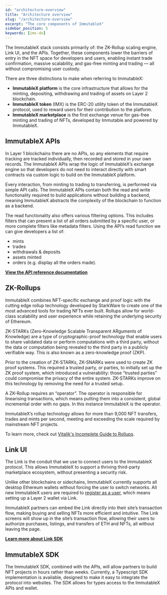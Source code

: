 ```yaml
---
id: "architecture-overview"
title: "Architecture overview"
slug: "/architecture-overview"
excerpt: "The core components of ImmutableX"
sidebar_position: 5
keywords: [imx-dx]
---
```

The ImmutableX stack consists primarily of: the ZK-Rollup scaling engine, Link UI, and the APIs. Together, these components lower the barriers of entry in the NFT space for developers and users, enabling instant trade confirmation, massive scalability, and gas-free minting and trading — all without compromising user custody.

There are three distinctions to make when referring to ImmutableX: 
- **ImmutableX platform** is the core infrastructure that allows for the minting, depositing, withdrawing and trading of assets on Layer 2 blockchain.
- **ImmutableX token** (IMX) is the ERC-20 utility token of the ImmutableX protocol, used to reward users for their contribution to the platform. 
- **ImmutableX marketplace** is the first exchange venue for gas-free minting and trading of NFTs, developed by Immutable and powered by ImmutableX.

## ImmutableX APIs 
In Layer 1 blockchains there are no APIs, so any elements that require tracking are tracked individually, then recorded and stored in your own records. The ImmutableX APIs wrap the logic of ImmutableX’s exchange engine so that developers do not need to interact directly with smart contracts via custom logic to build on the ImmutableX platform.

Every interaction, from minting to trading to transferring, is performed via simple API calls. The ImmutableX APIs contain both the read and write functionality required to build applications without building a backend, meaning ImmutableX abstracts the complexity of the blockchain to function as a backend. 

The read functionality also offers various filtering options. This includes filters that can present a list of all orders submitted by a specific user, or more complete filters like metadata filters. Using the API’s read function we can give developers a list of:

- mints
- trades
- withdrawals & deposits
- assets minted
- orders (e.g. display all the orders made).

**[View the API reference documentation](/reference)**

## ZK-Rollups
ImmutableX combines NFT-specific exchange and proof logic with the cutting edge rollup technology developed by StarkWare to create one of the most advanced tools for trading NFTs ever built. Rollups allow for world-class scalability and user experience while retaining the underlying security of Ethereum.

ZK-STARKs (Zero-Knowledge Scalable Transparent ARguments of Knowledge) are a type of cryptographic-proof technology that enable users to share validated data or perform computations with a third party, without the data or computation being revealed to the third party in a publicly verifiable way. This is also known as a zero-knowledge proof (ZKP). 

Prior to the creation of ZK-STARKs, ZK-SNARKs were used to create ZK proof systems. This required a trusted party, or parties, to initially set up the ZK proof system, which introduced a vulnerability: those “trusted parties” could compromise the privacy of the entire system. ZK-STARKs improve on this technology by removing the need for a trusted setup.

A ZK-Rollup requires an “operator”. The operator is responsible for linearising transactions, which means putting them into a consistent, global incremental order with no gaps. In this instance ImmutableX is the operator.

ImmutableX’s rollup technology allows for more than 9,000 NFT transfers, trades and mints per second, meeting and exceeding the scale required by mainstream NFT projects.

To learn more, check out [Vitalik's Incomplete Guide to Rollups](https://vitalik.ca/general/2021/01/05/rollup.html).

## Link UI
The Link is the conduit that we use to connect users to the ImmutableX protocol. This allows ImmutableX to support a thriving third-party marketplace ecosystem, without presenting a security risk.

Unlike other blockchains or sidechains, ImmutableX currently supports all desktop Ethereum wallets without forcing the user to switch networks. All new ImmutableX users are required to [register as a user](../guides/getting-started-guide.md#register-a-user-account), which means setting up a Layer 2 wallet via Link.

ImmutableX partners can embed the Link directly into their site’s transaction flow, making buying and selling NFTs more efficient and intuitive. The Link screens will show up in the site’s transaction flow, allowing their users to authorize purchases, listings, and transfers of ETH and NFTs, all without leaving the page.

**[Learn more about Link SDK](../guides/link-sdk/index.md)**

## ImmutableX SDK
The ImmutableX SDK, combined with the APIs, will allow partners to build NFT projects in hours rather than weeks. Currently, a Typescript SDK implementation is available, designed to make it easy to integrate the protocol into websites. The SDK allows for types access to the ImmutableX APIs and wallet.